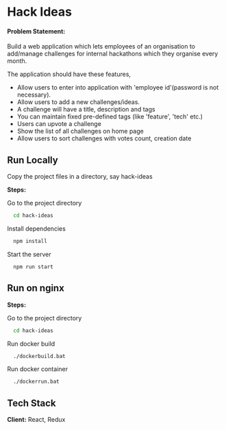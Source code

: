 
# Hack Ideas

#### Problem Statement:

Build a web application which lets employees of an organisation to add/manage challenges for internal hackathons which they organise every month.

The application should have these features,
* Allow users to enter into application with 'employee id'(password is not necessary).
* Allow users to add a new challenges/ideas.
* A challenge will have a title, description and tags
* You can maintain fixed pre-defined tags (like 'feature', 'tech' etc.)
* Users can upvote a challenge
* Show the list of all challenges on home page
* Allow users to sort challenges with votes count, creation date

## Run Locally

Copy the project files in a directory, say hack-ideas

**Steps:**

Go to the project directory

```bash
  cd hack-ideas
```

Install dependencies

```bash
  npm install
```

Start the server

```bash
  npm run start
```


## Run on nginx

**Steps:**

Go to the project directory

```bash
  cd hack-ideas
```

Run docker build

```bash
  ./dockerbuild.bat
```

Run docker container

```bash
  ./dockerrun.bat
```


## Tech Stack

**Client:** React, Redux

